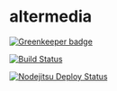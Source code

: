 altermedia
==========

[![Greenkeeper badge](https://badges.greenkeeper.io/bekzod/altermedia.svg)](https://greenkeeper.io/)

[![Build Status](https://travis-ci.org/bekzod/altermedia.png)](https://travis-ci.org/bekzod/altermedia)

[![Nodejitsu Deploy Status](https://webhooks.nodejitsu.com/bekzod/altermedia.png)](https://webops.nodejitsu.com#bekzod/altermedia)